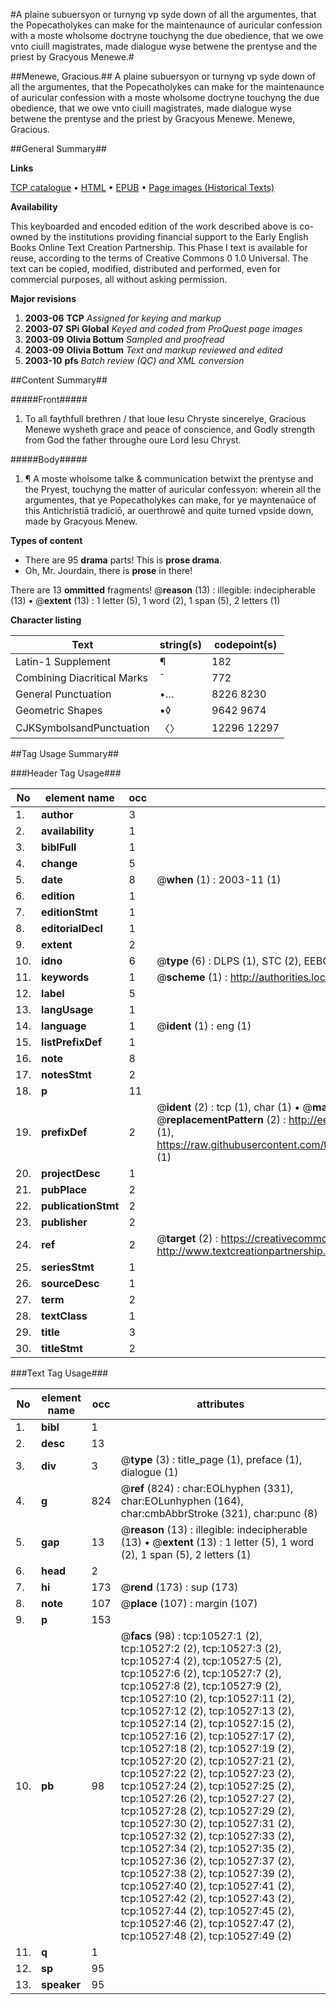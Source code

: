 #A plaine subuersyon or turnyng vp syde down of all the argumentes, that the Popecatholykes can make for the maintenaunce of auricular confession with a moste wholsome doctryne touchyng the due obedience, that we owe vnto ciuill magistrates, made dialogue wyse betwene the prentyse and the priest by Gracyous Menewe.#

##Menewe, Gracious.##
A plaine subuersyon or turnyng vp syde down of all the argumentes, that the Popecatholykes can make for the maintenaunce of auricular confession with a moste wholsome doctryne touchyng the due obedience, that we owe vnto ciuill magistrates, made dialogue wyse betwene the prentyse and the priest by Gracyous Menewe.
Menewe, Gracious.

##General Summary##

**Links**

[TCP catalogue](http://www.ota.ox.ac.uk/tcp/)  • 
[HTML](http://tei.it.ox.ac.uk/tcp/Texts-HTML/free/A07/A07436.html)  • 
[EPUB](http://tei.it.ox.ac.uk/tcp/Texts-EPUB/free/A07/A07436.epub) • 
[Page images (Historical Texts)](https://data.historicaltexts.jisc.ac.uk/view?pubId=eebo-99845617e&pageId=eebo-99845617e-10527-1)

**Availability**

This keyboarded and encoded edition of the
	       work described above is co-owned by the institutions
	       providing financial support to the Early English Books
	       Online Text Creation Partnership. This Phase I text is
	       available for reuse, according to the terms of Creative
	       Commons 0 1.0 Universal. The text can be copied,
	       modified, distributed and performed, even for
	       commercial purposes, all without asking permission.

**Major revisions**

1. __2003-06__ __TCP__ *Assigned for keying and markup*
1. __2003-07__ __SPi Global__ *Keyed and coded from ProQuest page images*
1. __2003-09__ __Olivia Bottum__ *Sampled and proofread*
1. __2003-09__ __Olivia Bottum__ *Text and markup reviewed and edited*
1. __2003-10__ __pfs__ *Batch review (QC) and XML conversion*

##Content Summary##

#####Front#####

1. To all faythfull brethren / that loue Iesu Chryste sincerelye, Gracious Menewe wysheth grace and peace of conscience, and Godly strength from God the father throughe oure Lord Iesu Chryst.

#####Body#####

1. ¶ A moste wholsome talke & communication betwixt the prentyse and the Pryest, touchyng the matter of auricular confessyon: wherein all the argumentes, that ye Popecatholykes can make, for ye mayntenaūce of this Antichristiā tradiciō, ar ouerthrowē and quite turned vpside down, made by Gracyous Menew.

**Types of content**

  * There are 95 **drama** parts! This is **prose drama**.
  * Oh, Mr. Jourdain, there is **prose** in there!

There are 13 **ommitted** fragments! 
 @__reason__ (13) : illegible: indecipherable (13)  •  @__extent__ (13) : 1 letter (5), 1 word (2), 1 span (5), 2 letters (1)

**Character listing**


|Text|string(s)|codepoint(s)|
|---|---|---|
|Latin-1 Supplement|¶|182|
|Combining             Diacritical Marks|̄|772|
|General Punctuation|•…|8226 8230|
|Geometric Shapes|▪◊|9642 9674|
|CJKSymbolsandPunctuation|〈〉|12296 12297|

##Tag Usage Summary##

###Header Tag Usage###

|No|element name|occ|attributes|
|---|---|---|---|
|1.|__author__|3||
|2.|__availability__|1||
|3.|__biblFull__|1||
|4.|__change__|5||
|5.|__date__|8| @__when__ (1) : 2003-11 (1)|
|6.|__edition__|1||
|7.|__editionStmt__|1||
|8.|__editorialDecl__|1||
|9.|__extent__|2||
|10.|__idno__|6| @__type__ (6) : DLPS (1), STC (2), EEBO-CITATION (1), PROQUEST (1), VID (1)|
|11.|__keywords__|1| @__scheme__ (1) : http://authorities.loc.gov/ (1)|
|12.|__label__|5||
|13.|__langUsage__|1||
|14.|__language__|1| @__ident__ (1) : eng (1)|
|15.|__listPrefixDef__|1||
|16.|__note__|8||
|17.|__notesStmt__|2||
|18.|__p__|11||
|19.|__prefixDef__|2| @__ident__ (2) : tcp (1), char (1)  •  @__matchPattern__ (2) : ([0-9\-]+):([0-9IVX]+) (1), (.+) (1)  •  @__replacementPattern__ (2) : http://eebo.chadwyck.com/downloadtiff?vid=$1&page=$2 (1), https://raw.githubusercontent.com/textcreationpartnership/Texts/master/tcpchars.xml#$1 (1)|
|20.|__projectDesc__|1||
|21.|__pubPlace__|2||
|22.|__publicationStmt__|2||
|23.|__publisher__|2||
|24.|__ref__|2| @__target__ (2) : https://creativecommons.org/publicdomain/zero/1.0/ (1), http://www.textcreationpartnership.org/docs/. (1)|
|25.|__seriesStmt__|1||
|26.|__sourceDesc__|1||
|27.|__term__|2||
|28.|__textClass__|1||
|29.|__title__|3||
|30.|__titleStmt__|2||


###Text Tag Usage###

|No|element name|occ|attributes|
|---|---|---|---|
|1.|__bibl__|1||
|2.|__desc__|13||
|3.|__div__|3| @__type__ (3) : title_page (1), preface (1), dialogue (1)|
|4.|__g__|824| @__ref__ (824) : char:EOLhyphen (331), char:EOLunhyphen (164), char:cmbAbbrStroke (321), char:punc (8)|
|5.|__gap__|13| @__reason__ (13) : illegible: indecipherable (13)  •  @__extent__ (13) : 1 letter (5), 1 word (2), 1 span (5), 2 letters (1)|
|6.|__head__|2||
|7.|__hi__|173| @__rend__ (173) : sup (173)|
|8.|__note__|107| @__place__ (107) : margin (107)|
|9.|__p__|153||
|10.|__pb__|98| @__facs__ (98) : tcp:10527:1 (2), tcp:10527:2 (2), tcp:10527:3 (2), tcp:10527:4 (2), tcp:10527:5 (2), tcp:10527:6 (2), tcp:10527:7 (2), tcp:10527:8 (2), tcp:10527:9 (2), tcp:10527:10 (2), tcp:10527:11 (2), tcp:10527:12 (2), tcp:10527:13 (2), tcp:10527:14 (2), tcp:10527:15 (2), tcp:10527:16 (2), tcp:10527:17 (2), tcp:10527:18 (2), tcp:10527:19 (2), tcp:10527:20 (2), tcp:10527:21 (2), tcp:10527:22 (2), tcp:10527:23 (2), tcp:10527:24 (2), tcp:10527:25 (2), tcp:10527:26 (2), tcp:10527:27 (2), tcp:10527:28 (2), tcp:10527:29 (2), tcp:10527:30 (2), tcp:10527:31 (2), tcp:10527:32 (2), tcp:10527:33 (2), tcp:10527:34 (2), tcp:10527:35 (2), tcp:10527:36 (2), tcp:10527:37 (2), tcp:10527:38 (2), tcp:10527:39 (2), tcp:10527:40 (2), tcp:10527:41 (2), tcp:10527:42 (2), tcp:10527:43 (2), tcp:10527:44 (2), tcp:10527:45 (2), tcp:10527:46 (2), tcp:10527:47 (2), tcp:10527:48 (2), tcp:10527:49 (2)|
|11.|__q__|1||
|12.|__sp__|95||
|13.|__speaker__|95||
